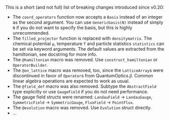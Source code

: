 This is a short (and not full) list of breaking changes introduced since v0.20:

- The `coord_operators` function now accepts a `Basis` instead of an integer as the second argument. You can use `Genericbasis(N)` instead of simply `N` if you do not want to specify the basis, but this is highly unrecommended.
- The `filled_projector` function is replaced with `densitymatrix`. The chemical potential `μ`, temperature `T` and particle statistics `statistics` can be set via keyword arguments. The default values are extracted from the hamiltonian, see docstring for more info.
- The `@hamiltonian` macro was removed. Use `construct_hamiltonian` or `OperatorBuilder`.
- The `@on_lattice` macro was removed, too, since the `LatticeArray`s were discontinued in favor of `Operator`s from QuantumOptics.jl. Common linear algebra operations are expected to work as usual.
- The `@field_def` macro was also removed. Subtype the `AbstractField` type explicitly or use `GaugeField` if you do not need performance.
- The gauge field structs were renamed: `LandauField` -> `LandauGauge`, `SymmetricField` -> `SymmetricGauge`, `FluxField` -> `PointFlux`.
- The `@evolution` macro was removed. Use `Evolution` struct directly. 
- ...